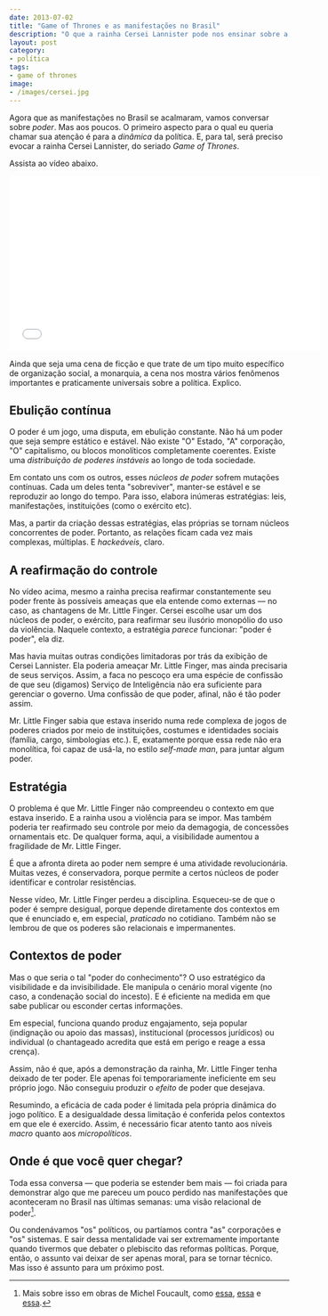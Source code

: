 ```yaml
---
date: 2013-07-02
title: "Game of Thrones e as manifestações no Brasil"
description: "O que a rainha Cersei Lannister pode nos ensinar sobre a dinâmica da política?"
layout: post
category: 
- política
tags:
- game of thrones
image:
- /images/cersei.jpg
---
```


Agora que as manifestações no Brasil se acalmaram, vamos conversar sobre *poder*. Mas aos poucos. O primeiro aspecto para o qual eu queria chamar sua atenção é para a *dinâmica* da política. E, para tal, será preciso evocar a rainha Cersei Lannister, do seriado *Game of Thrones*. <!--more-->

Assista ao vídeo abaixo.

<iframe width="560" height="315" src="//www.youtube.com/embed/ifaRhL95HUM" frameborder="0" allowfullscreen></iframe>

Ainda que seja uma cena de ficção e que trate de um tipo muito específico de organização social, a monarquia, a cena nos mostra vários fenômenos importantes e praticamente universais sobre a política. Explico.

## Ebulição contínua

O poder é um jogo, uma disputa, em ebulição constante. Não há um poder que seja sempre estático e estável. Não existe "O" Estado, "A" corporação, "O" capitalismo, ou blocos monolíticos completamente coerentes. Existe uma *distribuição de poderes instáveis* ao longo de toda sociedade.

Em contato uns com os outros, esses *núcleos de poder* sofrem mutações contínuas. Cada um deles tenta "sobreviver", manter-se estável e se reproduzir ao longo do tempo. Para isso, elabora inúmeras estratégias: leis, manifestações, instituições (como o exército etc).

Mas, a partir da criação dessas estratégias, elas próprias se tornam núcleos concorrentes de poder. Portanto, as relações ficam cada vez mais complexas, múltiplas. E *hackeáveis*, claro.

## A reafirmação do controle

No vídeo acima, mesmo a rainha precisa reafirmar constantemente seu poder frente às possíveis ameaças que ela entende como externas — no caso, as chantagens de Mr. Little Finger. Cersei escolhe usar um dos núcleos de poder, o exército, para reafirmar seu ilusório monopólio do uso da violência. Naquele contexto, a estratégia *parece* funcionar: "poder é poder", ela diz.

Mas havia muitas outras condições limitadoras por trás da exibição de Cersei Lannister. Ela poderia ameaçar Mr. Little Finger, mas ainda precisaria de seus serviços. Assim, a faca no pescoço era uma espécie de confissão de que seu (digamos) Serviço de Inteligência não era suficiente para gerenciar o governo. Uma confissão de que poder, afinal, não é tão poder assim.

Mr. Little Finger sabia que estava inserido numa rede complexa de jogos de poderes criados por meio de instituições, costumes e identidades sociais (família, cargo, simbologias etc.). E, exatamente porque essa rede não era monolítica, foi capaz de usá-la, no estilo *self-made man*, para juntar algum poder.

## Estratégia

O problema é que Mr. Little Finger não compreendeu o contexto em que estava inserido. E a rainha usou a violência para se impor. Mas também poderia ter reafirmado seu controle por meio da demagogia, de concessões ornamentais etc. De qualquer forma, aqui, a visibilidade aumentou a fragilidade de Mr. Little Finger.

É que a afronta direta ao poder nem sempre é uma atividade revolucionária. Muitas vezes, é conservadora, porque permite a certos núcleos de poder identificar e controlar resistências.

Nesse vídeo, Mr. Little Finger perdeu a disciplina. Esqueceu-se de que o poder é sempre desigual, porque depende diretamente dos contextos em que é enunciado e, em especial, *praticado* no cotidiano. Também não se lembrou de que os poderes são relacionais e impermanentes.

## Contextos de poder

Mas o que seria o tal "poder do conhecimento"? O uso estratégico da visibilidade e da invisibilidade. Ele manipula o cenário moral vigente (no caso, a condenação social do incesto). E é eficiente na medida em que sabe publicar ou esconder certas informações.

Em especial, funciona quando produz engajamento, seja popular (indignação ou apoio das massas), institucional (processos jurídicos) ou individual (o chantageado acredita que está em perigo e reage a essa crença).

Assim, não é que, após a demonstração da rainha, Mr. Little Finger tenha deixado de ter poder. Ele apenas foi temporariamente ineficiente em seu próprio jogo. Não conseguiu produzir o *efeito* de poder que desejava.

Resumindo, a eficácia de cada poder é limitada pela própria dinâmica do jogo político. E a desigualdade dessa limitação é conferida pelos contextos em que ele é exercido. Assim, é necessário ficar atento tanto aos níveis *macro* quanto aos *micropolíticos*.

## Onde é que você quer chegar?

Toda essa conversa — que poderia se estender bem mais — foi criada para demonstrar algo que me pareceu um pouco perdido nas manifestações que aconteceram no Brasil nas últimas semanas: uma visão relacional de poder[^1].

Ou condenávamos "os" políticos, ou partíamos contra "as" corporações e "os" sistemas. E sair dessa mentalidade vai ser extremamente importante quando tivermos que debater o plebiscito das reformas políticas. Porque, então, o assunto vai deixar de ser apenas moral, para se tornar técnico. Mas isso é assunto para um próximo post.

[^1]: Mais sobre isso em obras de Michel Foucault, como [essa](http://www.submarino.com.br/produto/111447358/livro-estrategia-poder-saber-colecao-ditos-e-escritos-vol.-4AFL-03-5741), [essa](http://www.submarino.com.br/produto/7297864/livro-em-defesa-da-sociedadeAFL-03-5741) e [essa](http://www.submarino.com.br/produto/7133520/livro-repensar-a-politica-colecao-ditos-e-escritos-vol.-viAFL-03-5741).